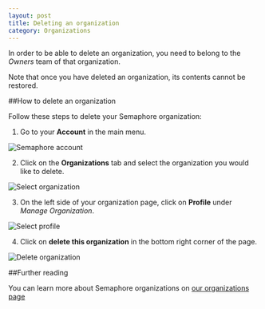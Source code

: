 ```yaml
---
layout: post
title: Deleting an organization
category: Organizations
---
```


In order to be able to delete an organization, you need to belong to the
_Owners_ team of that organization.

Note that once you have deleted an organization, its contents cannot be
restored.

##How to delete an organization

Follow these steps to delete your Semaphore organization:

1. Go to your **Account** in the main menu.
  <img src="/docs/assets/img/setting-up-an-organization/account.png" alt="Semaphore account" class="img-responsive img-bordered">

2. Click on the **Organizations** tab and select the organization you would like
to delete.
 <img src="/docs/assets/img/can-i-limit-the-permissions-a-user-has-on-a-specific-project/select-organization.png" alt="Select organization" class="img-responsive img-bordered">

3. On the left side of your organization page, click on **Profile** under
_Manage Organization_.
 <img src="/docs/assets/img/renaming-an-organization/profile.png" alt="Select profile" class="img-responsive img-bordered">

4. Click on **delete this organization** in the bottom right corner of the page.
 <img src="/docs/assets/img/deleting-an-organization/delete-organization.png" alt="Delete organization" class="img-responsive img-bordered">

##Further reading

You can learn more about Semaphore organizations on [our organizations page](/docs/organizations/about-organizations.html)
